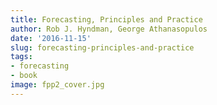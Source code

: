 ```yaml
---
title: Forecasting, Principles and Practice
author: Rob J. Hyndman, George Athanasopulos
date: '2016-11-15'
slug: forecasting-principles-and-practice
tags:
- forecasting
- book
image: fpp2_cover.jpg
---
```


